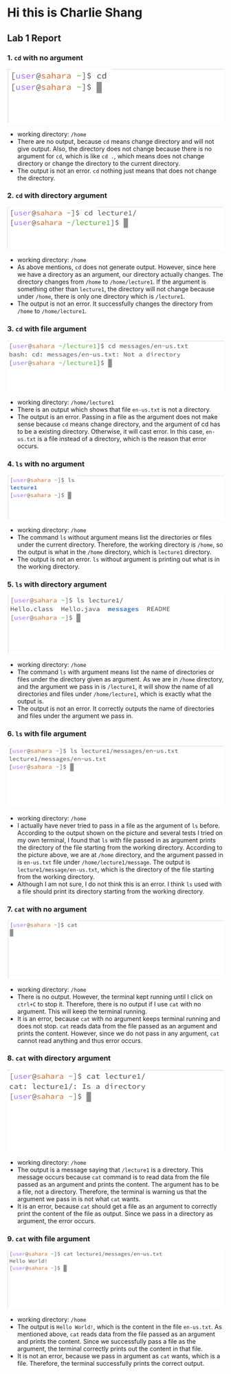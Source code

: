 # Hi this is Charlie Shang
## Lab 1 Report
### 1. `cd` with no argument
![Image](cd_no_arg.png)<br />
* working directory: `/home`
* There are no output, because `cd` means change directory and will not give output. Also, the directory does not change because there is no argument for `cd`, which is like `cd .`, which means does not change directory or change the directory to the current directory.
* The output is not an error. `cd` nothing just means that does not change the directory.

### 2. `cd` with directory argument
![Image](cd_arg_dir.png)<br />
* working directory: `/home`
* As above mentions, `cd` does not generate output. However, since here we have a directory as an argument, our directory actually changes. The directory changes from `/home` to `/home/lecture1`. If the argument is something other than `lecture1`, the directory will not change because under `/home`, there is only one directory which is `/lecture1`.
* The output is not an error. It successfully changes the directory from `/home` to `/home/lecture1`.

### 3. `cd` with file argument
![Image](cd_arg_file.png)<br />
* working directory: `/home/lecture1`
* There is an output which shows that file `en-us.txt` is not a directory.
* The output is an error. Passing in a file as the argument does not make sense because `cd` means change directory, and the argument of cd has to be a existing directory. Otherwise, it will cast error. In this case, `en-us.txt` is a file instead of a directory, which is the reason that error occurs.

### 4. `ls` with no argument
![Image](ls_no_arg.png)<br />
* working directory: `/home`
* The command `ls` without argument means list the directories or files under the current directory. Therefore, the working directory is `/home`, so the output is what in the `/home` directory, which is `lecture1` directory. 
* The output is not an error. `ls` without argument is printing out what is in the working directory.

### 5. `ls` with directory argument
![Image](ls_arg_dir.png)
* working directory: `/home`
* The command `ls` with argument means list the name of directories or files under the directory given as argument. As we are in `/home` directory, and the argument we pass in is `/lecture1`, it will show the name of all directories and files under `/home/lecture1`, which is exactly what the output is.
* The output is not an error. It correctly outputs the name of directories and files under the argument we pass in.

### 6. `ls` with file argument
![Image](ls_arg_file.png)
* working directory: `/home`
* I actually have never tried to pass in a file as the argument of `ls` before. According to the output shown on the picture and several tests I tried on my own terminal, I found that `ls` with file passed in as argument prints the directory of the file starting from the working directory. According to the picture above, we are at `/home` directory, and the argument passed in is `en-us.txt` file under `/home/lecture1/message`. The output is `lecture1/message/en-us.txt`, which is the directory of the file starting from the working directory.
* Although I am not sure, I do not think this is an error. I think `ls` used with a file should print its directory starting from the working directory.

### 7. `cat` with no argument
![Image](cat_no_arg.png)
* working directory: `/home`
* There is no output. However, the terminal kept running until I click on `ctrl+C` to stop it. Therefore, there is no output if I use `cat` with no argument. This will keep the terminal running.
* It is an error, because `cat` with no argument keeps terminal running and does not stop. `cat` reads data from the file passed as an argument and prints the content. However, since we do not pass in any argument, `cat` cannot read anything and thus error occurs.

### 8. `cat` with directory argument
![Image](cat_arg_dir.png)
* working directory: `/home`
* The output is a message saying that `/lecture1` is a directory. This message occurs because `cat` command is to read data from the file passed as an argument and prints the content. The argument has to be a file, not a directory. Therefore, the terminal is warning us that the argument we pass in is not what `cat` wants.
* It is an error, because `cat` should get a file as an argument to correctly print the content of the file as output. Since we pass in a directory as argument, the error occurs.

### 9. `cat` with file argument
![Image](cat_arg_file.png)
* working directory: `/home`
* The output is `Hello World!`, which is the content in the file `en-us.txt`. As mentioned above, `cat` reads data from the file passed as an argument and prints the content. Since we successfully pass a file as the argument, the terminal correctly prints out the content in that file.
* It is not an error, because we pass in argument as `cat` wants, which is a file. Therefore, the terminal successfully prints the correct output.
